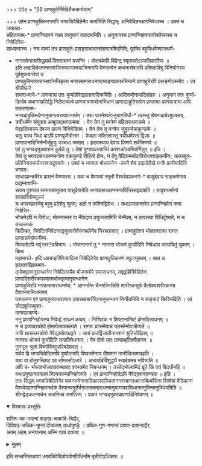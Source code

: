 +++
title = "56 प्राणाहुतेर्निवेदितैककार्यत्वम्"

+++
एतेन प्राणाहुतिकरणमपि भगवन्निवेदितेनैव कार्यमिति सिद्धम्; अनिवेदितभक्षणनिषेधाच्च । उक्तं च जयाख्य-  
संहितायाम्-* प्राणाग्निहवनं नाम्रा त्वनुयागं तदष्टममिति । अनुयागस्य प्राणाग्निहवनत्वोक्तेस्तस्य च निवेदितैक-  
साध्यत्वाच्च । नच वाच्यं तत्र प्राणाहुतेः प्रसङ्गाभावात्संशमात्रमिदमिति; पूर्वमेव बहुविधवैष्णवस्थणे-  
* नानात्वेनात्मसिद्ध्यर्थं विश्वात्मानं यजन्ति । मोक्षार्थमपि विप्रेन्द्र स्मृतास्तेऽञ्जलिकारिणः ॥  
इति ल्ल्द्रादिदेवतान्तरशरीरकपरमात्मयाजिनामपि वैष्णवत्वेन कथनात्तेषामपि प्रतिष्ठादिषु विनियोगस्य पूर्वमुक्त्यात्तेषां च  
प्राणाहुतिमत्त्वात्तान्सर्वानधिकृत्य भगवत्समाराधनाष्टमाङ्गप्रकारचिन्तने प्राणाहुतेरपि प्रसङ्गोऽस्त्येव । एवं श्रीपौष्करे  
शयनाध्याये-* प्राणयात्रां ततः कुर्यान्नैवेद्यप्राशनादिकमिति । आदिशब्देनाबादिसंग्रहः । अनुयागं ततः कुर्या-  
दित्येव यथागमप्रसिद्धि निर्देष्टव्यत्वे प्राणयात्राशब्देनाभिधानं प्राणाद्याहुतिरूपेण प्राप्तायाः प्राणयात्राया अपि तदन्तरात्म-  
भगवदाहुतिरूप्रेणानुयागत्वरव्यापनार्थम् । तथा पारमेश्वरेऽनुयागविधौ-* ततस्तु शेषमादायेत्युपक्तय,  
* त्रयीधर्मेण संयुक्ता आमूलाद्भगकमयाः । येन येन तु मन्त्रेण बहिराराधनक्रमे ॥  
वेद्यादिस्यस्य देवस्य प्रापणं विनिवेदितम् । तेन तेन तु मन्त्रेण जुहुर्ञ्जक्रकुण्डके ॥  
चतुः पञ्च त्रिधा वाऽपि प्राणपूजैत्रोत्तम । केवला भक्तिशास्तु त्रयीधर्मरता द्विजाः ॥  
प्राणापानादिभिर्मन्त्रैर्जुहुयुः पञ्चधा क्रमात् । हृदयस्थाय देवाय विष्णवे सर्वजिष्णवे ॥  
एवं तु भगवद्भुख्याशनं कुर्वते तु । तेषां पुण्यफलावाप्तिं कश्शक्रोत्यभिवर्णितुम् ॥ इति ।  
येषां तु भगवदसाधारणमन्त्रेण वक्रकुण्डे विहितो होमः, न तेषु वैदिकमर्यादाविरोधश्शङ्कनीयः; कल्पसूत्र-  
प्रतिनियतधर्मान्तरवत्तदुपपत्तेः । उक्तं च भगवता बोधायनेन -तस्मै शेषं दद्यादेतैखे मन्त्रैः प्रानीयादिति भगवद-  
साधाह्यान्त्रत्रैरेव प्राशनं वैष्णवस्य । यथा च वैष्णव्यां स्मृतौ वैश्वदेवप्रकरणे-* वासुदेवाय सङ्कर्षणाय प्रद्यम्नायानि-  
स्ताय पुरुषाय सत्यायाच्युताय वासुदेवायेति भगवदसाधारणमन्त्रविधिस्तद्वदत्रापि । तादृशधर्माणां शाखाविशेषमूज्जं  
च भगवच्छास्त्रेषु बहुषु प्रदेशेषु श्रुतम्; अतो न कश्चिद्विरोधः । तथाऽप्यन्नान्तरेण प्राणाग्निहोत्रं क्त्वा निवेस्ति-  
भोजनेऽपि न विरोधः; भोजनान्तरं वा नैवेद्याय प्रयुज्यतामिति चेन्मैवम्, न तावत्तथा विधिर्दृश्यते, न च तत्कल्पकं  
किञ्चित्, निवेदितनिवेदनाद्यनुपपत्तेर्वचनबलेनैव निरस्तत्वात् । प्राणाहुतेश्च भोक्तव्यतया रागतः प्राप्तान्नमेवोपजीव्य-  
मित्यतोऽपि ना[न्तर?न्नविभागः । भोजनान्तरं तु * नान्तरा भोजनं कुर्यादिति निषेधान्न कल्पयितुं युक्तम् । किच  
महाभारते- हृदि ध्यायन्हरिमित्यादिना निवेदितेनैव प्राणाहुतिकरणं स्फुटमुक्तम् । यथा च हृदयावखितभगव-  
द्भोक्तृत्वानुसन्धानेन निवेदितस्यैव भोजनमपि समाराधनम्, तद्वद्वहिर्निवेदितेन प्राणादिशरीरकपरमात्मभोक्तृत्वानुसन्धानेन  
प्राणाहुतिरपि भगवत्समाराधनमेव; * आमनन्ति चैनमस्मिन्निति शारीरकसूत्रे त्रैलोक्यशरीरकस्य वैश्वानराभिधानस्य  
परमात्मन एव प्राणाहुत्याधारत्वाय उपासकशरीरेऽप्यनुसन्धानं निर्णीतमिति न सङ्कटं किञ्चिदिति । एवं चोद्यपूर्वकमुक्त-  
मागमप्रामाण्ये-  
ननु प्राणाग्निहोत्रस्य निवेद्यं साधनं कथम् । निरिष्टकं न शिष्टानामिष्टं होमादिसाधनम् ॥  
न च द्रव्यादराक्षेपो होमायेत्यवकल्पते । रागतः प्राप्तमेवान्नं यतस्तेनोपजोव्यते ॥  
नापि क्षत्यन्तराक्षेपो नैवेद्यायोपपद्यते । सायं प्रातर्द्विजातीनामशनं श्रुतिचोदितम् ॥  
नान्तरा भोजनं कुर्यादिति तत्प्रतिषेधनात् । नैष दोषो यतः प्राणप्रभृतिर्क्वेतागणः ॥  
गुणभूतः श्रुतो विष्णोर्विष्णुपारिषदेशवत् ।  
यथैव हि भगवन्निवेदितमपि पुष्पौदनादि विष्वक्सेनाय दीयमानं नानौचित्यमावहति ।  
यथा वा होतुरुच्छिष्ट एव सोमरसोऽध्वरे । अध्वर्यादेर्विशुद्ध्यै स्यादेवमत्र भविष्यति ॥  
अपि च- भोज्याभोज्यव्यवस्थायाः शास्त्रमेव निबन्धनम् । तच्चेद्भोज्यमिदं ब्रूते किं वयं विदधीमहि ॥  
यथाऽनुष्ठानतन्प्रत्वं नित्यकाम्याग्निहोत्रयोः । एवं प्राणाग्निहोत्रेऽपि नैवेद्याशनतन्त्रता ॥ इति ।  
ततः सिद्धम् भगवन्निवेदितेनैव पावनतमेनानादिकालसञ्चितानन्तस्वान्तध्वान्तविध्वंसिना विश्वेषां वैदिकानां  
वैश्वदेवप्राणाग्निहवनर्थकं वैश्वानरमूर्तेर्भगवतस्तमाराधनमनुयागापराभिधानमनुदिनमनुविधेयमिति ॥  
श्रीमद्वेङ्कटनाथेन सतामित्थं समर्पितम् । पावनं भगवद्भुक्तप्रापणादिनिषेवणम् ॥  

<details open><summary>विश्वास-प्रस्तुतिः</summary>

शमित-भव-भयानां शङ्ख-चक्रादि-चिह्नैर्,  
दिविषद्-अधिक-भूम्नां दीव्यताम् ऊर्ध्वपुण्ड्रैः ।
प्रथित-गुण-गणानां प्रापण-प्राशनाद्यैर्  
अयम् अहम् अनघानाम् अस्मि पात्रं दयायाः ॥
</details>

<details><summary>मूलम्</summary>

शमितभवभयानां शङ्खचक्रादिचिह्नैर्दिविषदधिकभूम्नां दीप्यतामूर्ध्वपुण्ड्रैः ।  
प्रथितगुणगणानां प्रापणप्राशनाद्यैरयमहमनशनामस्मि पात्रं दयाया ॥  
</details>

इति सच्चरित्ररक्षायां ध्मावन्निवेदितोपयोगविधिर्नाम तृतीयोऽधिकारः ॥
